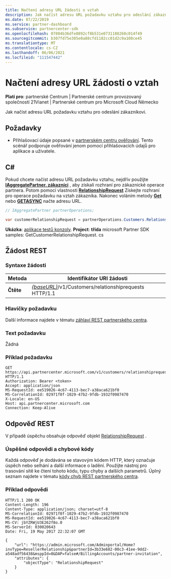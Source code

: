 ```yaml
---
title: Načtení adresy URL žádosti o vztah
description: Jak načíst adresu URL požadavku vztahu pro odeslání zákazníkovi.
ms.date: 07/22/2019
ms.service: partner-dashboard
ms.subservice: partnercenter-sdk
ms.openlocfilehash: 07804b36dfe0892cf8b531e0731188260c014f49
ms.sourcegitcommit: b307fd75e305e0a88cfd1182cc01d2c9a108ce45
ms.translationtype: MT
ms.contentlocale: cs-CZ
ms.lasthandoff: 06/06/2021
ms.locfileid: "111547442"
---
```

# <a name="retrieve-a-relationship-request-url"></a>Načtení adresy URL žádosti o vztah

**Platí pro**: partnerské Centrum | Partnerské centrum provozovaný společností 21Vianet | Partnerské centrum pro Microsoft Cloud Německo

Jak načíst adresu URL požadavku vztahu pro odeslání zákazníkovi.

## <a name="prerequisites"></a>Požadavky

- Přihlašovací údaje popsané v [partnerském centru ověřování](partner-center-authentication.md). Tento scénář podporuje ověřování jenom pomocí přihlašovacích údajů pro aplikace a uživatele.

## <a name="c"></a>C\#

Pokud chcete načíst adresu URL požadavku vztahu, nejdřív použijte [**IAggregatePartner. zákazníci**](/dotnet/api/microsoft.store.partnercenter.ipartner.customers) , aby získali rozhraní pro zákaznické operace partnera. Potom pomocí vlastnosti [**RelationshipRequest**](/dotnet/api/microsoft.store.partnercenter.customers.icustomercollection.relationshiprequest) Získejte rozhraní pro operace požadavku na vztah zákazníka. Nakonec voláním metody [**Get**](/dotnet/api/microsoft.store.partnercenter.relationshiprequests.icustomerrelationshiprequest.get) nebo [**GETASYNC**](/dotnet/api/microsoft.store.partnercenter.relationshiprequests.icustomerrelationshiprequest.getasync) načte adresu URL.

``` csharp
// IAggregatePartner partnerOperations;

var customerRelationshipRequest = partnerOperations.Customers.RelationshipRequest.Get();
```

**Ukázka**: [aplikace testů konzoly](console-test-app.md). **Project**: **třída** microsoft Partner SDK samples: GetCustomerRelationshipRequest. cs

## <a name="rest-request"></a>Žádost REST

### <a name="request-syntax"></a>Syntaxe žádosti

| Metoda  | Identifikátor URI žádosti                                                                            |
|---------|----------------------------------------------------------------------------------------|
| **Čtěte** | [*{baseURL}*](partner-center-rest-urls.md)/v1/Customers/relationshiprequests HTTP/1.1 |

### <a name="request-headers"></a>Hlavičky požadavku

Další informace najdete v tématu [záhlaví REST partnerského centra](headers.md).

### <a name="request-body"></a>Text požadavku

Žádná

### <a name="request-example"></a>Příklad požadavku

```http
GET https://api.partnercenter.microsoft.com/v1/customers/relationshiprequests HTTP/1.1
Authorization: Bearer <token>
Accept: application/json
MS-RequestId: ee519026-4c67-4113-bec7-a38aca621bf0
MS-CorrelationId: 02971f0f-1029-47b2-9fdb-1932f0987470
X-Locale: en-US
Host: api.partnercenter.microsoft.com
Connection: Keep-Alive
```

## <a name="rest-response"></a>Odpověď REST

V případě úspěchu obsahuje odpověď objekt [RelationshipRequest](relationships-resources.md#relationshiprequest) .

### <a name="response-success-and-error-codes"></a>Úspěšné odpovědi a chybové kódy

Každá odpověď je dodávána se stavovým kódem HTTP, který označuje úspěch nebo selhání a další informace o ladění. Použijte nástroj pro trasování sítě ke čtení tohoto kódu, typu chyby a dalších parametrů. Úplný seznam najdete v tématu [kódy chyb REST partnerského centra](error-codes.md).

### <a name="response-example"></a>Příklad odpovědi

```http
HTTP/1.1 200 OK
Content-Length: 196
Content-Type: application/json; charset=utf-8
MS-CorrelationId: 02971f0f-1029-47b2-9fdb-1932f0987470
MS-RequestId: ee519026-4c67-4113-bec7-a38aca621bf0
MS-CV: jbYZRWjU3E262f8o.0
MS-ServerId: 030020643
Date: Fri, 19 May 2017 22:32:07 GMT

{
    "url": "https://admin.microsoft.com/Adminportal/Home?invType=ResellerRelationship&partnerId=3b33e682-00c3-41ee-9dd2-a548adf56438&msppId=0&DAP=false#/BillingAccounts/partner-invitation",
    "attributes": {
        "objectType": "RelationshipRequest"
    }
}
```
